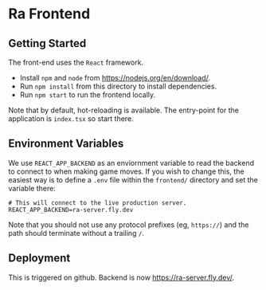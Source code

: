 # Ra Frontend

## Getting Started

The front-end uses the `React` framework. 

- Install `npm` and `node` from https://nodejs.org/en/download/.
- Run `npm install` from this directory to install dependencies.
- Run `npm start` to run the frontend locally.

Note that by default, hot-reloading is available. The entry-point for the application is `index.tsx` so start there.

## Environment Variables
We use `REACT_APP_BACKEND` as an enviornment variable to read the backend to connect to when making game moves. If you wish to change this, the easiest way is to define a `.env` file within the `frontend/` directory and set the variable there:

```shell
# This will connect to the live production server.
REACT_APP_BACKEND=ra-server.fly.dev
```

Note that you should not use any protocol prefixes (eg, `https://`) and the path should terminate without a trailing `/`.

## Deployment

This is triggered on github. Backend is now https://ra-server.fly.dev/.